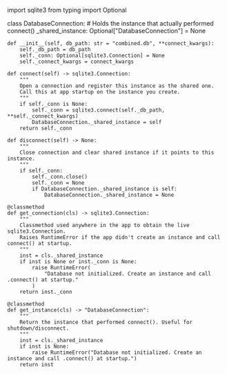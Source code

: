 import sqlite3
from typing import Optional

class DatabaseConnection:
    # Holds the instance that actually performed connect()
    _shared_instance: Optional["DatabaseConnection"] = None

    def __init__(self, db_path: str = "combined.db", **connect_kwargs):
        self._db_path = db_path
        self._conn: Optional[sqlite3.Connection] = None
        self._connect_kwargs = connect_kwargs

    def connect(self) -> sqlite3.Connection:
        """
        Open a connection and register this instance as the shared one.
        Call this at app startup on the instance you create.
        """
        if self._conn is None:
            self._conn = sqlite3.connect(self._db_path, **self._connect_kwargs)
            DatabaseConnection._shared_instance = self
        return self._conn

    def disconnect(self) -> None:
        """
        Close connection and clear shared instance if it points to this instance.
        """
        if self._conn:
            self._conn.close()
            self._conn = None
            if DatabaseConnection._shared_instance is self:
                DatabaseConnection._shared_instance = None

    @classmethod
    def get_connection(cls) -> sqlite3.Connection:
        """
        Classmethod used anywhere in the app to obtain the live sqlite3.Connection.
        Raises RuntimeError if the app didn't create an instance and call connect() at startup.
        """
        inst = cls._shared_instance
        if inst is None or inst._conn is None:
            raise RuntimeError(
                "Database not initialized. Create an instance and call .connect() at startup."
            )
        return inst._conn

    @classmethod
    def get_instance(cls) -> "DatabaseConnection":
        """
        Return the instance that performed connect(). Useful for shutdown/disconnect.
        """
        inst = cls._shared_instance
        if inst is None:
            raise RuntimeError("Database not initialized. Create an instance and call .connect() at startup.")
        return inst
